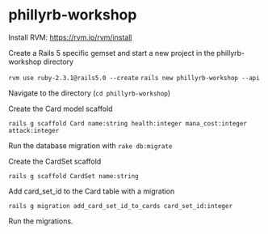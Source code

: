 # phillyrb-workshop

Install RVM: https://rvm.io/rvm/install

Create a Rails 5 specific gemset and start a new project in the phillyrb-workshop directory

`rvm use ruby-2.3.1@rails5.0 --create`
`rails new phillyrb-workshop --api`

Navigate to the directory (`cd phillyrb-workshop`)

Create the Card model scaffold

`rails g scaffold Card name:string health:integer mana_cost:integer attack:integer`

Run the database migration with `rake db:migrate`

Create the CardSet scaffold

`rails g scaffold CardSet name:string`

Add card_set_id to the Card table with a migration

`rails g migration add_card_set_id_to_cards card_set_id:integer`

Run the migrations.
